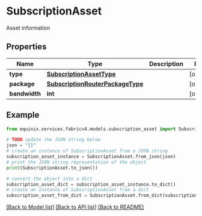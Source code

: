 # SubscriptionAsset

Asset information

## Properties

Name | Type | Description | Notes
------------ | ------------- | ------------- | -------------
**type** | [**SubscriptionAssetType**](SubscriptionAssetType.md) |  | [optional] 
**package** | [**SubscriptionRouterPackageType**](SubscriptionRouterPackageType.md) |  | [optional] 
**bandwidth** | **int** |  | [optional] 

## Example

```python
from equinix.services.fabricv4.models.subscription_asset import SubscriptionAsset

# TODO update the JSON string below
json = "{}"
# create an instance of SubscriptionAsset from a JSON string
subscription_asset_instance = SubscriptionAsset.from_json(json)
# print the JSON string representation of the object
print(SubscriptionAsset.to_json())

# convert the object into a dict
subscription_asset_dict = subscription_asset_instance.to_dict()
# create an instance of SubscriptionAsset from a dict
subscription_asset_from_dict = SubscriptionAsset.from_dict(subscription_asset_dict)
```
[[Back to Model list]](../README.md#documentation-for-models) [[Back to API list]](../README.md#documentation-for-api-endpoints) [[Back to README]](../README.md)


